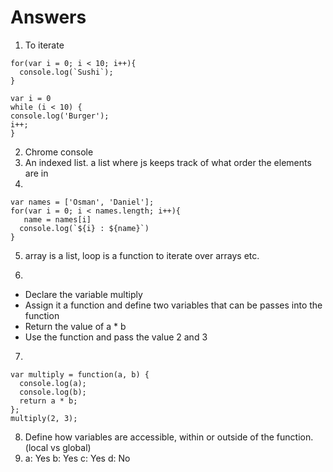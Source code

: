 # Answers
1) To iterate
```
for(var i = 0; i < 10; i++){
  console.log(`Sushi`);
}
```


```
var i = 0
while (i < 10) {
console.log('Burger');
i++;
}
```
2) Chrome console
3) An indexed list. a list where js keeps track of what order the elements are in
4)
```
var names = ['Osman', 'Daniel'];
for(var i = 0; i < names.length; i++){
   name = names[i]
  console.log(`${i} : ${name}`)
}
```
5)  array is a list, loop is a function to iterate over arrays etc.

6)
* Declare the variable multiply
* Assign it a function and define two variables that can be passes into the function
* Return the value of a \* b
* Use the function and pass the value 2 and 3
7)
```
var multiply = function(a, b) {
  console.log(a);
  console.log(b);
  return a * b;
};
multiply(2, 3);
```
8) Define how variables are accessible, within or outside of the function. (local vs global)
9) a: Yes b: Yes c: Yes d: No

